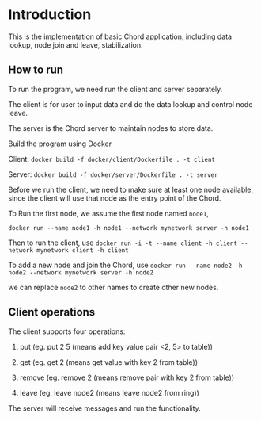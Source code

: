 # Introduction

This is the implementation of basic Chord application, including data lookup, node join and leave, stabilization.

## How to run

To run the program, we need run the client and server separately.

The client is for user to input data and do the data lookup and control node leave.

The server is the Chord server to maintain nodes to store data.

Build the program using Docker

 Client: `docker build -f docker/client/Dockerfile . -t client`
 
 Server: `docker build -f docker/server/Dockerfile . -t server`
 
 Before we run the client, we need to make sure at least one node available, 
 since the client will use that node as the entry point of the Chord. 
 
 To Run the first node, we assume the first node named `node1`,
 
 `docker run --name node1 -h node1 --network mynetwork server -h node1`
 
 Then to run the client, use 
 `docker run -i -t --name client -h client --network mynetwork client -h client`
 
 To add a new node and join the Chord, use
 `docker run --name node2 -h node2 --network mynetwork server -h node2`
 
 
we can replace `node2` to other names to create other new nodes.

## Client operations

The client supports four operations:

1. put (eg. put 2 5    (means add key value pair <2, 5> to table))

2. get (eg. get 2      (means get value with key 2 from table))

3. remove (eg. remove 2   (means remove pair with key 2 from table))

4. leave (eg. leave node2 (means leave node2 from ring))

The server will receive messages and run the functionality.
